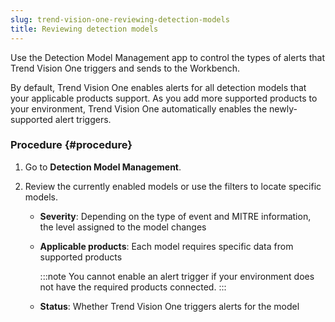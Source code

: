 ```yaml
---
slug: trend-vision-one-reviewing-detection-models
title: Reviewing detection models
---
```


Use the Detection Model Management app to control the types of alerts that Trend Vision One triggers and sends to the Workbench.

By default, Trend Vision One enables alerts for all detection models that your applicable products support. As you add more supported products to your environment, Trend Vision One automatically enables the newly-supported alert triggers.

### Procedure {#procedure}

1.  Go to **Detection Model Management**.

2.  Review the currently enabled models or use the filters to locate specific models.

    - **Severity**: Depending on the type of event and MITRE information, the level assigned to the model changes

    - **Applicable products**: Each model requires specific data from supported products

      :::note
      You cannot enable an alert trigger if your environment does not have the required products connected.
      :::

    - **Status**: Whether Trend Vision One triggers alerts for the model
